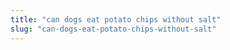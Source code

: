 ```yaml
---
title: "can dogs eat potato chips without salt"
slug: "can-dogs-eat-potato-chips-without-salt"
---
```


